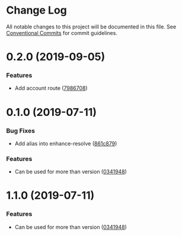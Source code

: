 # Change Log

All notable changes to this project will be documented in this file.
See [Conventional Commits](https://conventionalcommits.org) for commit guidelines.

# 0.2.0 (2019-09-05)


### Features

* Add account route ([7986708](https://github.com/cozy/cozy-libs/commit/7986708))





# 0.1.0 (2019-07-11)


### Bug Fixes

* Add alias into enhance-resolve ([861c879](https://github.com/cozy/cozy-libs/commit/861c879))


### Features

* Can be used for more than version ([0341948](https://github.com/cozy/cozy-libs/commit/0341948))





# 1.1.0 (2019-07-11)


### Features

* Can be used for more than version ([0341948](https://github.com/cozy/cozy-libs/commit/0341948))
